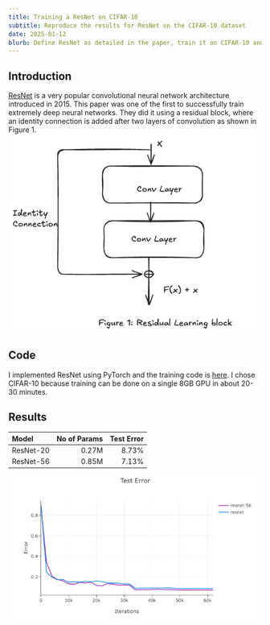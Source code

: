 ```yaml
---
title: Training a ResNet on CIFAR-10
subtitle: Reproduce the results for ResNet on the CIFAR-10 dataset
date: 2025-01-12
blurb: Define ResNet as detailed in the paper, train it on CIFAR-10 and reproduce the classification results on CIFAR-10
---
```


## Introduction

[ResNet](https://arxiv.org/pdf/1512.03385) is a very popular convolutional neural network architecture introduced in 2015. This paper was one of the first to successfully train extremely deep neural networks. They did it using a residual block, where an identity connection is added after two layers of convolution as shown in Figure 1.
![Residual Block in ResNet](/assets/img/residualBlock.png)

## Code

I implemented ResNet using PyTorch and the training code is [here](https://github.com/varun-suresh/experiments-with-gpt2/blob/main/vision_models/train.py#L6). I chose CIFAR-10 because training can be done on a single 8GB GPU in about 20-30 minutes.

## Results

| Model     | No of Params | Test Error |
| :-------- | -----------: | ---------: |
| ResNet-20 |        0.27M |      8.73% |
| ResNet-56 |        0.85M |      7.13% |

![Plot showing the test error as the training progresses](/assets/img/resnetPlot.png)
